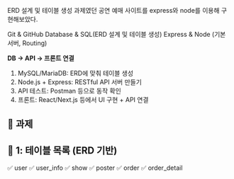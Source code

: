 ERD 설계 및 테이블 생성 과제였던 공연 예매 사이트를 express와 node를 이용해 구현해보았다.

Git & GitHub
Database & SQL(ERD 설계 및 테이블 생성)
Express & Node (기본 서버, Routing)


**DB → API → 프론트 연결**

1. MySQL/MariaDB: ERD에 맞춰 테이블 생성
2. Node.js + Express: RESTful API 서버 만들기
3. API 테스트: Postman 등으로 동작 확인
4. 프론트: React/Next.js 등에서 UI 구현 + API 연결

## 🧠 과제

## 📍 1: 테이블 목록 (ERD 기반)
✅ user
✅ user_info
✅ show
✅ poster
✅ order
✅ order_detail





